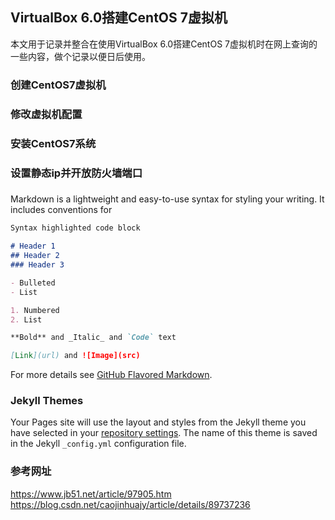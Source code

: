## VirtualBox 6.0搭建CentOS 7虚拟机

本文用于记录并整合在使用VirtualBox 6.0搭建CentOS 7虚拟机时在网上查询的一些内容，做个记录以便日后使用。

### 创建CentOS7虚拟机

### 修改虚拟机配置

### 安装CentOS7系统

### 设置静态ip并开放防火墙端口

### 

Markdown is a lightweight and easy-to-use syntax for styling your writing. It includes conventions for

```markdown
Syntax highlighted code block

# Header 1
## Header 2
### Header 3

- Bulleted
- List

1. Numbered
2. List

**Bold** and _Italic_ and `Code` text

[Link](url) and ![Image](src)
```

For more details see [GitHub Flavored Markdown](https://guides.github.com/features/mastering-markdown/).

### Jekyll Themes

Your Pages site will use the layout and styles from the Jekyll theme you have selected in your [repository settings](https://github.com/Daeda1oss/daeda1oss.github.io/settings). The name of this theme is saved in the Jekyll `_config.yml` configuration file.

### 参考网址

https://www.jb51.net/article/97905.htm
https://blog.csdn.net/caojinhuajy/article/details/89737236


